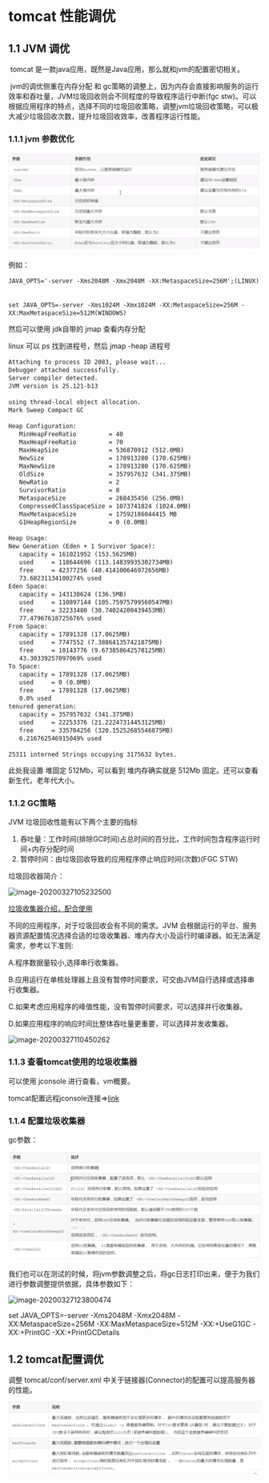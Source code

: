 

# tomcat 性能调优

## 1.1 JVM 调优

​	tomcat 是一款java应用，既然是Java应用，那么就和jvm的配置密切相关。

​	jvm的调优侧重在内存分配 和 gc策略的调整上，因为内存会直接影响服务的运行效率和吞吐量，JVM垃圾回收则会不同程度的导致程序运行中断(fgc stw)。可以根据应用程序的特点，选择不同的垃圾回收策略，调整jvm垃圾回收策略，可以极大减少垃圾回收次数，提升垃圾回收效率，改善程序运行性能。

### 1.1.1  jvm 参数优化

![image-20200326201530902](..\images\tomcat-x-01.jpg)

例如：

```shell
JAVA_OPTS='-server -Xms2048M -Xmx2048M -XX:MetaspaceSize=256M';(LINUX)


set JAVA_OPTS=-server -Xms1024M -Xmx1024M -XX:MetaspaceSize=256M -XX:MaxMetaspaceSize=512M(WINDOWS)
```

然后可以使用 jdk自带的 jmap 查看内存分配

linux 可以 ps 找到进程号，然后 jmap -heap 进程号

```shell
Attaching to process ID 2083, please wait...
Debugger attached successfully.
Server compiler detected.
JVM version is 25.121-b13

using thread-local object allocation.
Mark Sweep Compact GC

Heap Configuration:
   MinHeapFreeRatio         = 40
   MaxHeapFreeRatio         = 70
   MaxHeapSize              = 536870912 (512.0MB)
   NewSize                  = 178913280 (170.625MB)
   MaxNewSize               = 178913280 (170.625MB)
   OldSize                  = 357957632 (341.375MB)
   NewRatio                 = 2
   SurvivorRatio            = 8
   MetaspaceSize            = 268435456 (256.0MB)
   CompressedClassSpaceSize = 1073741824 (1024.0MB)
   MaxMetaspaceSize         = 17592186044415 MB
   G1HeapRegionSize         = 0 (0.0MB)

Heap Usage:
New Generation (Eden + 1 Survivor Space):
   capacity = 161021952 (153.5625MB)
   used     = 118644696 (113.14839935302734MB)
   free     = 42377256 (40.414100646972656MB)
   73.68231134100274% used
Eden Space:
   capacity = 143130624 (136.5MB)
   used     = 110897144 (105.75975799560547MB)
   free     = 32233480 (30.74024200439453MB)
   77.47967618725676% used
From Space:
   capacity = 17891328 (17.0625MB)
   used     = 7747552 (7.388641357421875MB)
   free     = 10143776 (9.673858642578125MB)
   43.30339257097069% used
To Space:
   capacity = 17891328 (17.0625MB)
   used     = 0 (0.0MB)
   free     = 17891328 (17.0625MB)
   0.0% used
tenured generation:
   capacity = 357957632 (341.375MB)
   used     = 22253376 (21.22247314453125MB)
   free     = 335704256 (320.15252685546875MB)
   6.216762546915049% used

25311 interned Strings occupying 3175632 bytes.
```
此处我设置 堆固定 512Mb，可以看到 堆内存确实就是 512Mb 固定。还可以查看 新生代，老年代大小。

### 1.1.2 GC策略

JVM 垃圾回收性能有以下两个主要的指标

1. 吞吐量：工作时间(排除GC时间)占总时间的百分比，工作时间包含程序运行时间+内存分配时间
2. 暂停时间：由垃圾回收导致的应用程序停止响应时间(次数)(FGC STW)

垃圾回收器简介：

![image-20200327105232500](D:\githubWorkSpace\m2\study\笔记\images\tomcat-jvm)

[垃圾收集器介绍，配合使用](../jvm/jvm垃圾收集.md)

不同的应用程序，对于垃圾回收会有不同的需求。JVM 会根据运行的平台、服务器资源配置情况选择合适的垃圾收集器、堆内存大小及运行时编译器。如无法满足需求，参考以下准则:

A.程序数据量较小,选择串行收集器。

B.应用运行在单核处理器上且没有暂停时间要求，可交由JVM自行选择或选择串行收集器。

C.如果考虑应用程序的峰值性能，没有暂停时间要求，可以选择并行收集器。

D.如果应用程序的响应时间比整体吞吐量更重要，可以选择并发收集器。

![image-20200327110450262](D:\githubWorkSpace\m2\study\笔记\images\tomcat-jmv-gc)

### 1.1.3 查看tomcat使用的垃圾收集器

可以使用 jconsole 进行查看，vm概要。

tomcat配置远程jconsole连接=>[link](../jvm/jconsole配置远程连接.md)

### 1.1.4 配置垃圾收集器

gc参数：

![x](../images/tomcat-jvm-gc)

我们也可以在测试的时候，将jvm参数调整之后，将gc日志打印出来，便于为我们进行参数调整提供依据，具体参数如下：

![image-20200327123800474](D:\githubWorkSpace\m2\study\笔记\images\tomcat-jvm-gc-02)



set JAVA_OPTS=-server -Xms2048M -Xmx2048M -XX:MetaspaceSize=256M -XX:MaxMetaspaceSize=512M -XX:+UseG1GC -XX:+PrintGC -XX:+PrintGCDetails



## 1.2 tomcat配置调优

调整 tomcat/conf/server.xml 中关于链接器(Connector)的配置可以提高服务器的性能。

![image-20200327155242484](..\images\tomcat-con)